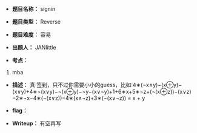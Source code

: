 * **题目名称：** signin

* **题目类型：** Reverse

* **题目难度：** 容易

* **出题人：** JANlittle

* **考点：**  

1. mba


* **描述：** 真·签到，只不过你需要小小的guess，比如:4∗(¬x∧y)−(x⊕y)−(x∨y)+4∗¬(x∨y)−¬(x⊕y)−¬y−(x∨¬y)+1+6∗x+5∗¬z+(¬(x⊕z))−(x∨z)−2∗¬x−4∗(¬(x∨z))−4∗(x∧¬z)+3∗(¬(x∨¬z))  = x + y

* **flag：** 

* **Writeup：** 有空再写
